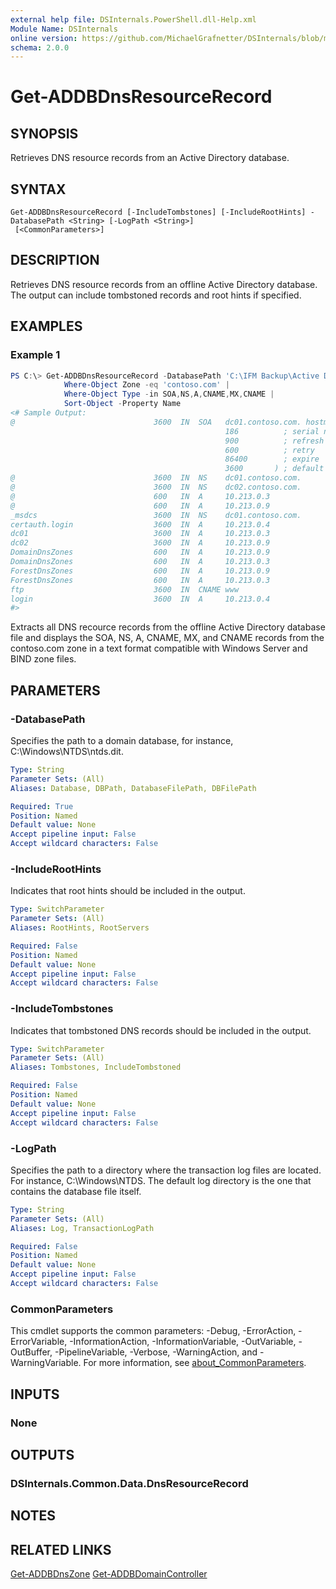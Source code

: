 ```yaml
---
external help file: DSInternals.PowerShell.dll-Help.xml
Module Name: DSInternals
online version: https://github.com/MichaelGrafnetter/DSInternals/blob/master/Documentation/PowerShell/Get-ADDBDnsResourceRecord.md
schema: 2.0.0
---
```


# Get-ADDBDnsResourceRecord

## SYNOPSIS
Retrieves DNS resource records from an Active Directory database.

## SYNTAX

```
Get-ADDBDnsResourceRecord [-IncludeTombstones] [-IncludeRootHints] -DatabasePath <String> [-LogPath <String>]
 [<CommonParameters>]
```

## DESCRIPTION
Retrieves DNS resource records from an offline Active Directory database.
The output can include tombstoned records and root hints if specified.

## EXAMPLES

### Example 1
```powershell
PS C:\> Get-ADDBDnsResourceRecord -DatabasePath 'C:\IFM Backup\Active Directory\ntds.dit' |
            Where-Object Zone -eq 'contoso.com' |
            Where-Object Type -in SOA,NS,A,CNAME,MX,CNAME |
            Sort-Object -Property Name
<# Sample Output:
@                               3600  IN  SOA   dc01.contoso.com. hostmaster.contoso.com. (
                                                186          ; serial number
                                                900          ; refresh
                                                600          ; retry
                                                86400        ; expire
                                                3600       ) ; default TTL
@                               3600  IN  NS    dc01.contoso.com.
@                               3600  IN  NS    dc02.contoso.com.
@                               600   IN  A     10.213.0.3
@                               600   IN  A     10.213.0.9
_msdcs                          3600  IN  NS    dc01.contoso.com.
certauth.login                  3600  IN  A     10.213.0.4
dc01                            3600  IN  A     10.213.0.3
dc02                            3600  IN  A     10.213.0.9
DomainDnsZones                  600   IN  A     10.213.0.9
DomainDnsZones                  600   IN  A     10.213.0.3
ForestDnsZones                  600   IN  A     10.213.0.9
ForestDnsZones                  600   IN  A     10.213.0.3
ftp                             3600  IN  CNAME www
login                           3600  IN  A     10.213.0.4
#>
```

Extracts all DNS recource records from the offline Active Directory database file and displays the SOA, NS, A, CNAME, MX, and CNAME records from the contoso.com zone in a text format compatible with Windows Server and BIND zone files.

## PARAMETERS

### -DatabasePath
Specifies the path to a domain database, for instance, C:\Windows\NTDS\ntds.dit.

```yaml
Type: String
Parameter Sets: (All)
Aliases: Database, DBPath, DatabaseFilePath, DBFilePath

Required: True
Position: Named
Default value: None
Accept pipeline input: False
Accept wildcard characters: False
```

### -IncludeRootHints
Indicates that root hints should be included in the output.

```yaml
Type: SwitchParameter
Parameter Sets: (All)
Aliases: RootHints, RootServers

Required: False
Position: Named
Default value: None
Accept pipeline input: False
Accept wildcard characters: False
```

### -IncludeTombstones
Indicates that tombstoned DNS records should be included in the output.

```yaml
Type: SwitchParameter
Parameter Sets: (All)
Aliases: Tombstones, IncludeTombstoned

Required: False
Position: Named
Default value: None
Accept pipeline input: False
Accept wildcard characters: False
```

### -LogPath
Specifies the path to a directory where the transaction log files are located. For instance, C:\Windows\NTDS. The default log directory is the one that contains the database file itself.

```yaml
Type: String
Parameter Sets: (All)
Aliases: Log, TransactionLogPath

Required: False
Position: Named
Default value: None
Accept pipeline input: False
Accept wildcard characters: False
```

### CommonParameters
This cmdlet supports the common parameters: -Debug, -ErrorAction, -ErrorVariable, -InformationAction, -InformationVariable, -OutVariable, -OutBuffer, -PipelineVariable, -Verbose, -WarningAction, and -WarningVariable. For more information, see [about_CommonParameters](http://go.microsoft.com/fwlink/?LinkID=113216).

## INPUTS

### None

## OUTPUTS

### DSInternals.Common.Data.DnsResourceRecord

## NOTES

## RELATED LINKS

[Get-ADDBDnsZone](Get-ADDBDnsZone.md)
[Get-ADDBDomainController](Get-ADDBDomainController.md)
